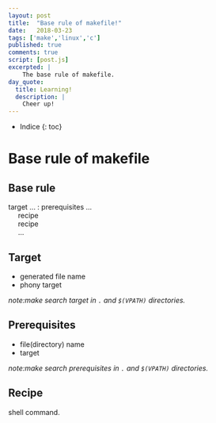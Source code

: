 ```yaml
---
layout: post
title:  "Base rule of makefile!"
date:   2018-03-23
tags: ['make','linux','c']
published: true
comments: true
script: [post.js]
excerpted: |
    The base rule of makefile.
day_quote:
  title: Learning!
  description: |
    Cheer up!
---
```


* Indice
{: toc}

Base rule of makefile
=====================

## Base rule

target ... : prerequisites ... <br/>
&nbsp;&nbsp;&nbsp;&nbsp; recipe <br/>
&nbsp;&nbsp;&nbsp;&nbsp; recipe <br/>
&nbsp;&nbsp;&nbsp;&nbsp; ...    <br/>

## Target

  - generated file name
  - phony target

*note:make search target in `.` and `$(VPATH)` directories.*

## Prerequisites
  
  - file(directory) name
  - target

*note:make search prerequisites in `.` and `$(VPATH)` directories.*

## Recipe
  
  shell command.

